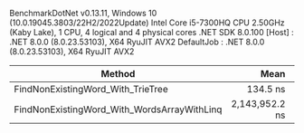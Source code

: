 
BenchmarkDotNet v0.13.11, Windows 10 (10.0.19045.3803/22H2/2022Update)
Intel Core i5-7300HQ CPU 2.50GHz (Kaby Lake), 1 CPU, 4 logical and 4 physical cores
.NET SDK 8.0.100
  [Host]     : .NET 8.0.0 (8.0.23.53103), X64 RyuJIT AVX2
  DefaultJob : .NET 8.0.0 (8.0.23.53103), X64 RyuJIT AVX2


 Method                                      | Mean           | Error        | StdDev        | Rank | Allocated |
-------------------------------------------- |---------------:|-------------:|--------------:|-----:|----------:|
 FindNonExistingWord_With_TrieTree           |       134.5 ns |      2.68 ns |       3.20 ns |    1 |         - |
 FindNonExistingWord_With_WordsArrayWithLinq | 2,143,952.2 ns | 86,750.92 ns | 255,787.04 ns |    2 |       1 B |
